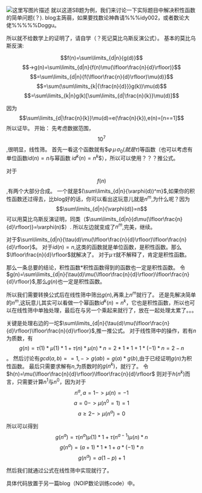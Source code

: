 ![这里写图片描述](http://img.blog.csdn.net/20171020144651912?watermark/2/text/aHR0cDovL2Jsb2cuY3Nkbi5uZXQvbGVtb25vaWw=/font/5a6L5L2T/fontsize/400/fill/I0JBQkFCMA==/dissolve/70/gravity/SouthEast)
就以这道SB题为例，我们来讨论一下实际题目中解决积性函数的简单问题(？).
blog主蒟蒻，如果要找数论神犇请%%%idy002，或者数论大佬%%%%%Doggu。

所以就不给数学上的证明了，请自学（？死记莫比乌斯反演公式）。
基本的莫比乌斯反演:

$$f(n)=\sum\limits_{d|n}{g(d)}$$
$$->g(n)=\sum\limits_{d|n}{f(n)\mu(\lfloor\frac{n}{d}\rfloor)}$$
$$=\sum\limits_{d|n}{f(\lfloor\frac{n}{d}\rfloor)\mu(d)}$$
$$=\sum(\sum\limits_{k|{\frac{n}{d}}}g(k))\mu(d)$$
$$=\sum\limits_{k|n}g(k)[\sum\limits_{d|\frac{n}{k}}\mu(d)]$$

因为
$$\sum\limits_{d|\frac{n}{k}}\mu(d)=e(\frac{n}{k}),e(n)=[n==1]$$所以证毕。
开始：
先考虑数据范围，$$10^7$$,很明显，线性筛。
首先一看这个函数就有$$\varphi \, \mu \, \sigma_0(就是 \tau)$等函数（也可以考虑有单位函数$id(n)=n$与幂函数 $id^k(n)=n^k$$），所以可以使用？？？推公式。

对于$$f(n)$$,有两个大部分合成。
一个就是$(\sum\limits_{d|n}{\varphi(d))^m}$,如果你的积性函数还过得去，比blog好的话，你可以看出这玩意儿就是$n^m$,为什么呢？因为$$\sum\limits_{d|n}{\varphi(d)}=n$$可以用莫比乌斯反演证明，同类（$\sum\limits_{d|n}{d\mu(\lfloor\frac{n}{d}\rfloor)}=\varphi(n)$）.
所以左边就变成了$n^m$,完美，继续。

对于$\sum\limits_{d|n}{\tau(d)\mu(\lfloor\frac{n}{d}\rfloor)\lfloor\frac{n}{d}\rfloor}$。
对于$id(n)=n$,这类的函数就是单位函数，是积性函数。那么$\lfloor\frac{n}{d}\rfloor$就解决了。
对于$\mu\,\tau$就不解释了，肯定是积性函数。

那么一条总要的结论，积性函数*积性函数得到的函数也一定是积性函数。
令$g(n)=\sum\limits_{d|n}{\tau(d)\mu(\lfloor\frac{n}{d}\rfloor)\lfloor\frac{n}{d}\rfloor}$,那么$g(n)$也一定是积性函数。

所以我们需要转换公式后在线性筛中筛出$g(n)$,再乘上$n^m$就行了。
还是先解决简单的$n^m$,这玩意儿其实可以看做一个幂函数$id^k(n)=n^k$，它也是积性函数，所以也可以在线性筛中单独处理，最后在与另一个乘起来就行了，放在一起处理太累了。。。

关键是处理右边的一坨$\sum\limits_{d|n}{\tau(d)\mu(\lfloor\frac{n}{d}\rfloor)\lfloor\frac{n}{d}\rfloor}$,推一推公式。
对于线性筛中的操作，若有$n$为质数，有$$g(n)=\tau(1)*\mu(1)*1+\tau(n)*\mu(n)*n=2*1*1+1*(-1)*n=2-n$$。
然后讨论有$gcd(a,b)==1,->g(ab)=g(a)*g(b)$,由于已经证明$g(n)$为积性函数。
最后只需要求解有$n$,为质数时的$g(n^k)$，就行了。
令$h(n)=\mu(\lfloor\frac{n}{d}\rfloor)\lfloor\frac{n}{d}\rfloor$
则对于$h(n^k)$而言，只需要计算$n^1$与$n^0$，因为对于$$n^a,a=1->\mu(n)=-1$$$$a=0->\mu(n^0=1)=1$$$$a≥2->\mu(n^a)=0$$

所以可以得到
$$g(n^a)=\tau(n^a)\mu(1)*1+\tau(n^{a-1})\mu(n)*n$$
$$g(n^a)=(a+1)*1*1+a*(-1)*n$$
$$g(n^a)=a(1-p)+1$$

然后我们就通过公式在线性筛中实现就行了。

具体代码放置于另一篇blog（NOIP数论训练code）中。